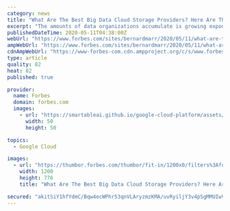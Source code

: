 ```yaml
---
category: news
title: "What Are The Best Big Data Cloud Storage Providers? Here Are The Top 6"
excerpt: "The amounts of data organizations accumulate is growing exponentially. This means we need to find the right place to store the data. In this article, we look at the best cloud storage providers for your big data."
publishedDateTime: 2020-05-11T04:38:00Z
webUrl: "https://www.forbes.com/sites/bernardmarr/2020/05/11/what-are-the-best-big-data-cloud-storage-providers-here-are-the-top-6/"
ampWebUrl: "https://www.forbes.com/sites/bernardmarr/2020/05/11/what-are-the-best-big-data-cloud-storage-providers-here-are-the-top-6/amp/"
cdnAmpWebUrl: "https://www-forbes-com.cdn.ampproject.org/c/s/www.forbes.com/sites/bernardmarr/2020/05/11/what-are-the-best-big-data-cloud-storage-providers-here-are-the-top-6/amp/"
type: article
quality: 82
heat: 82
published: true

provider:
  name: Forbes
  domain: forbes.com
  images:
    - url: "https://smartableai.github.io/google-cloud-platform/assets/images/organizations/forbes.com-50x50.jpg"
      width: 50
      height: 50

topics:
  - Google Cloud

images:
  - url: "https://thumbor.forbes.com/thumbor/fit-in/1200x0/filters%3Aformat%28jpg%29/https%3A%2F%2Fspecials-images.forbesimg.com%2Fimageserve%2F5eb8d364e33df900063dfc40%2F0x0.jpg"
    width: 1200
    height: 776
    title: "What Are The Best Big Data Cloud Storage Providers? Here Are The Top 6"

secured: "akitSiY1hfYdmC/Bqw4ecWPhr53qnVLAryzmzKMA/uvRyiljY3v4pSgMMUIwVSV95ha4lLdH7wkKkIgnb42/Tiw2UZnl6tLQWL9O7w9x8RsY4gIDZHpdo1ujjYUW48pw1UieyIPE1a5THYSTwC1DOwCn42cHYvyiA5Q8fEQC0tDPPW8mAa2Ba4D9MVGcwsvfCKlzIyWawGyxNXGcNuSa9bmNPtK8suB2Lq3TQYpA8YUq07Xmj1y1ZORP3jtba2FkG3U3jtgiRa++2EEjCtIWHMvA/yo4OKToPWyYCEvyCu26t+cTTUxoQcJXWERg54RuKKLoz8RzzPE6uYaIno2tjJoGsPSDkg5c8qqz2gis2XD8n+1PbjMtoxpYAayptZtyM5aW4SLYYfaRW3T5KvoGAPTKJeRob18uVMYzDrFeuGicuipcam+sBV6ysWZIMe9f2uTkOnK80YIXWUYeuKHx4XRAzfKQftcBtHMdJ9PW7+Q=;5FntwvnrIvPcpx7AzJvXMw=="
---
```



